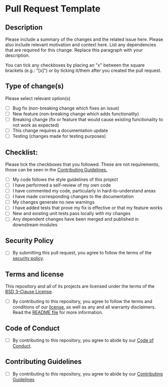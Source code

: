# Pull Request Template

## Description

Please include a summary of the changes and the related issue here. Please also include relevant motivation and context here. List any dependencies that are required for this change. Replace this paragraph with your description. 

You can tick any checkboxes by placing an "x" between the square brackets (e.g.: "[x]") or by ticking it/them after you created the pull request.

## Type of change(s)

Please select relevant option(s)

- [ ] Bug fix (non-breaking change which fixes an issue)
- [ ] New feature (non-breaking change which adds functionality)
- [ ] Breaking change (fix or feature that would cause existing functionality to not work as expected)
- [ ] This change requires a documentation update
- [ ] Testing (changes made for testing purposes)

## Checklist:

Please tick the checkboxes that you followed. These are not requirements, those can be seen in the [Contributing Guidelines.](/CONTRIBUTING.md)

- [ ] My code follows the style guidelines of this project
- [ ] I have performed a self-review of my own code
- [ ] I have commented my code, particularly in hard-to-understand areas
- [ ] I have made corresponding changes to the documentation
- [ ] My changes generate no new warnings
- [ ] I have added tests that prove my fix is effective or that my feature works
- [ ] New and existing unit tests pass locally with my changes
- [ ] Any dependent changes have been merged and published in downstream modules

## Security Policy

- [ ] By submitting this pull request, you agree to follow the terms of the [security policy](https://github.com/T1taniumF0rge/Software/blob/Main/SECURITY.md).

## Terms and license

This repository and all of its projects are licensed under the terms of the [BSD 3-Clause License](https://github.com/T1taniumF0rge/Software/blob/Main/LICENSE).
- [ ] By contributing to this repository, you agree to follow the terms and conditions of our [license](https://github.com/T1taniumF0rge/Software/blob/Main/LICENSE), as well as any and all warranty disclaimers. Read the [README file](/README.md) for more information.

## Code of Conduct

- [ ] By contributing to this repository, you agree to abide by our [Code of Conduct](https://github.com/T1taniumF0rge/Software/blob/Main/CODE_OF_CONDUCT.md).

## Contributing Guidelines

- [ ] By contributing to this repository, you agree to abide by our [Contributing Guidelines](/CONTRIBUTING.md)
